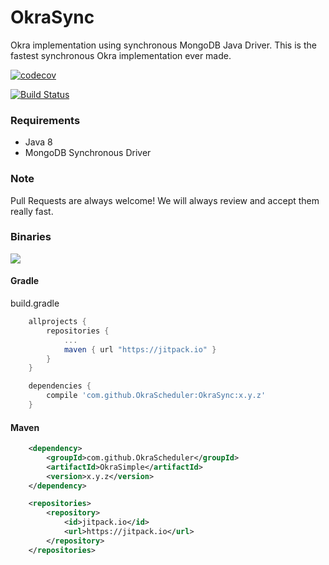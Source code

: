 # OkraSync

Okra implementation using synchronous MongoDB Java Driver.
This is the fastest synchronous Okra implementation ever made.

[![codecov](https://codecov.io/gh/OkraScheduler/OkraSync/branch/master/graph/badge.svg)](https://codecov.io/gh/OkraScheduler/OkraSync)

[![Build Status](https://travis-ci.org/OkraScheduler/OkraSync.svg?branch=master)](https://travis-ci.org/OkraScheduler/OkraSync)

### Requirements

* Java 8
* MongoDB Synchronous Driver

### Note 

Pull Requests are always welcome! We will always review and accept them really fast.

### Binaries

[![](https://jitpack.io/v/OkraScheduler/OkraSync.svg)](https://jitpack.io/#OkraScheduler/OkraSync)

#### Gradle
build.gradle
```groovy
    allprojects {
        repositories {
            ...
            maven { url "https://jitpack.io" }
        }
    }
```

```groovy
    dependencies {
        compile 'com.github.OkraScheduler:OkraSync:x.y.z'
    }
```

#### Maven
```xml
	<dependency>
	    <groupId>com.github.OkraScheduler</groupId>
	    <artifactId>OkraSimple</artifactId>
	    <version>x.y.z</version>
	</dependency>

	<repositories>
		<repository>
		    <id>jitpack.io</id>
		    <url>https://jitpack.io</url>
		</repository>
	</repositories>
```